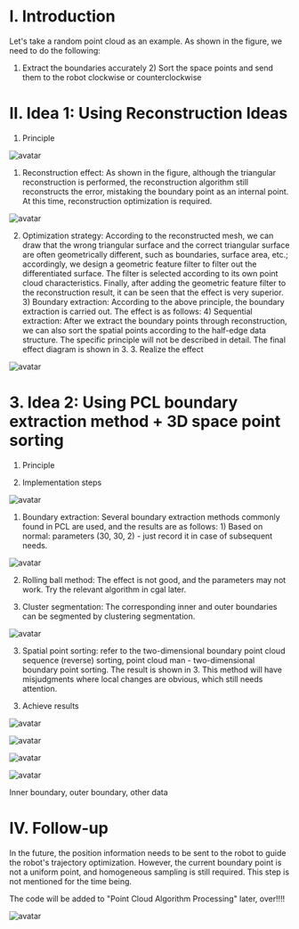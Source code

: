 #  I. Introduction 

 Let's take a random point cloud as an example. As shown in the figure, we need to do the following: 

 1) Extract the boundaries accurately 2) Sort the space points and send them to the robot clockwise or counterclockwise   

#  II. Idea 1: Using Reconstruction Ideas 

 1. Principle 

 ![avatar]( c351f7958d054556ad63c07623938302.png) 

 1) Reconstruction effect: As shown in the figure, although the triangular reconstruction is performed, the reconstruction algorithm still reconstructs the error, mistaking the boundary point as an internal point. At this time, reconstruction optimization is required. 

 ![avatar]( 2e9c9421e8ac413cb12043bb80018b2f.png) 

  2) Optimization strategy: According to the reconstructed mesh, we can draw that the wrong triangular surface and the correct triangular surface are often geometrically different, such as boundaries, surface area, etc.; accordingly, we design a geometric feature filter to filter out the differentiated surface. The filter is selected according to its own point cloud characteristics. Finally, after adding the geometric feature filter to the reconstruction result, it can be seen that the effect is very superior. 3) Boundary extraction: According to the above principle, the boundary extraction is carried out. The effect is as follows: 4) Sequential extraction: After we extract the boundary points through reconstruction, we can also sort the spatial points according to the half-edge data structure. The specific principle will not be described in detail. The final effect diagram is shown in 3. 3. Realize the effect 

 ![avatar]( 9dbcff0b32ea4058be9df3695b8a4c75.gif) 

#  3. Idea 2: Using PCL boundary extraction method + 3D space point sorting 

 1. Principle 

 2. Implementation steps 

 ![avatar]( 7b7e7b7e9b874955b7e954313e08227e.png) 

 1) Boundary extraction: Several boundary extraction methods commonly found in PCL are used, and the results are as follows: 1) Based on normal: parameters (30, 30, 2) - just record it in case of subsequent needs.  

 ![avatar]( 0f3ccad3514e4676b8ca151b5976cdad.png) 

 2) Rolling ball method: The effect is not good, and the parameters may not work. Try the relevant algorithm in cgal later.  

 2) Cluster segmentation: The corresponding inner and outer boundaries can be segmented by clustering segmentation. 

 ![avatar]( a1ecff368faa4e57bd0825460bb6de18.png) 

 3) Spatial point sorting: refer to the two-dimensional boundary point cloud sequence (reverse) sorting, point cloud man - two-dimensional boundary point sorting. The result is shown in 3. This method will have misjudgments where local changes are obvious, which still needs attention. 

 3. Achieve results 

 ![avatar]( 2dc2a222adab43a880d8c97e404742c8.gif) 

 ![avatar]( bfe5e1238a7443eabba09694c2e09e06.gif) 

 ![avatar]( d59d8a8bcfd1412888d8a37b23843fc5.gif) 

 ![avatar]( 78d38f4ac19f4e0a9b596448b2fb32ee.gif) 

 Inner boundary, outer boundary, other data   

#  IV. Follow-up 

 In the future, the position information needs to be sent to the robot to guide the robot's trajectory optimization. However, the current boundary point is not a uniform point, and homogeneous sampling is still required. This step is not mentioned for the time being. 

 The code will be added to "Point Cloud Algorithm Processing" later, over!!!! 

 ![avatar]( fc1a4cb871084677be723754f99cde3f.jpeg) 

